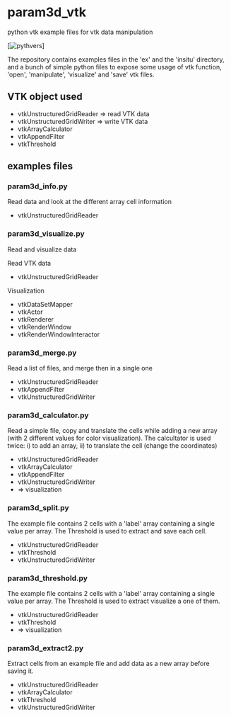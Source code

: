 # param3d_vtk
python vtk example files for vtk data manipulation

[![pythvers](https://img.shields.io/badge/python-2.7%7C3.6-brightgreen.svg)]

The repository contains examples files in the 'ex' and the 'insitu' directory, and a bunch of simple python files to expose some usage of vtk function, 'open', 'manipulate', 'visualize' and 'save' vtk files.

## VTK object used

 * vtkUnstructuredGridReader => read VTK data
 * vtkUnstructuredGridWriter => write VTK data
 * vtkArrayCalculator
 * vtkAppendFilter
 * vtkThreshold

## examples files

### param3d_info.py
Read data and look at the different array cell information

 * vtkUnstructuredGridReader

### param3d_visualize.py
Read and visualize data

Read VTK data
 
 * vtkUnstructuredGridReader
 
Visualization
 
 * vtkDataSetMapper
 * vtkActor
 * vtkRenderer
 * vtkRenderWindow
 * vtkRenderWindowInteractor
 
### param3d_merge.py
Read a list of files, and merge then in a single one

 * vtkUnstructuredGridReader
 * vtkAppendFilter
 * vtkUnstructuredGridWriter
 
### param3d_calculator.py
Read a simple file, copy and translate the cells while adding a new array (with 2 different values for color visualization).
The calcultator is used twice: i) to add an array, ii) to translate the cell (change the coordinates)

 * vtkUnstructuredGridReader
 * vtkArrayCalculator
 * vtkAppendFilter
 * vtkUnstructuredGridWriter
 * => visualization

### param3d_split.py
The example file contains 2 cells with a 'label' array containing a single value per array. The Threshold is used to extract and save each cell.

 * vtkUnstructuredGridReader
 * vtkThreshold
 * vtkUnstructuredGridWriter

### param3d_threshold.py
The example file contains 2 cells with a 'label' array containing a single value per array. The Threshold is used to extract visualize a one of them.

 * vtkUnstructuredGridReader
 * vtkThreshold
 * => visualization

### param3d_extract2.py
Extract cells from an example file and add data as a new array before saving it.

 * vtkUnstructuredGridReader
 * vtkArrayCalculator
 * vtkThreshold
 * vtkUnstructuredGridWriter

